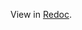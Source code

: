 View in [Redoc](https://redocly.github.io/redoc/?nocors&url=https://raw.githubusercontent.com/VNG-Realisatie/gemma-zaken/HenriKorver-expansion/api-specificatie/DESIGN/zaken/1.4.x/openapi.yaml).
